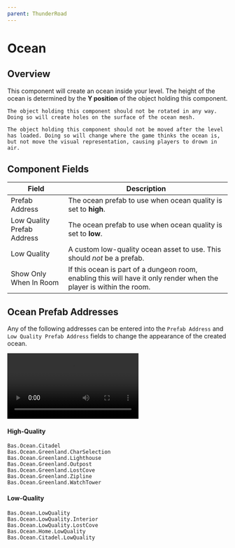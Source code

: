 ```yaml
---
parent: ThunderRoad
---
```

# Ocean

## Overview

This component will create an ocean inside your level. The height of the ocean is determined by the **Y position** of the object holding this component.

```warning
The object holding this component should not be rotated in any way. Doing so will create holes on the surface of the ocean mesh.
```
```warning
The object holding this component should not be moved after the level has loaded. Doing so will change where the game thinks the ocean is, but not move the visual representation, causing players to drown in air. 
```

## Component Fields

| Field                         | Description
| ---                           | ---
| Prefab Address                | The ocean prefab to use when ocean quality is set to **high**.
| Low Quality Prefab Address    | The ocean prefab to use when ocean quality is set to **low**.
| Low Quality                   | A custom low-quality ocean asset to use. This should *not* be a prefab.
| Show Only When In Room        | If this ocean is part of a dungeon room, enabling this will have it only render when the player is within the room.

## Ocean Prefab Addresses
Any of the following addresses can be entered into the `Prefab Address` and `Low Quality Prefab Address` fields to change the appearance of the created ocean. 

<video autoplay="autoplay" loop="loop">
  <source src="{{ site.baseurl }}/assets/components/Ocean/Ocean_Preview.mp4" type="video/mp4">
</video>

#### High-Quality
`Bas.Ocean.Citadel`  
`Bas.Ocean.Greenland.CharSelection`  
`Bas.Ocean.Greenland.Lighthouse`  
`Bas.Ocean.Greenland.Outpost`  
`Bas.Ocean.Greenland.LostCove`  
`Bas.Ocean.Greenland.Zipline`  
`Bas.Ocean.Greenland.WatchTower`  


#### Low-Quality
`Bas.Ocean.LowQuality`  
`Bas.Ocean.LowQuality.Interior`  
`Bas.Ocean.LowQuality.LostCove`  
`Bas.Ocean.Home.LowQuality`  
`Bas.Ocean.Citadel.LowQuality`  